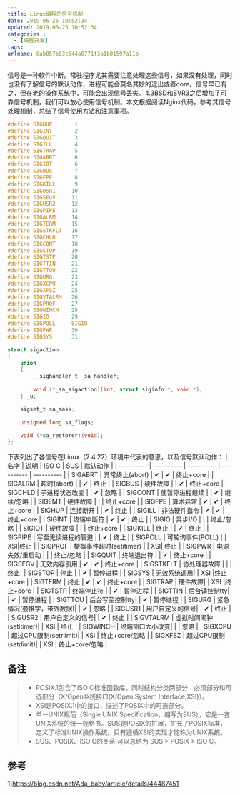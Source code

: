 ```yaml
---
title: Linux编程的信号机制
date: 2019-06-25 10:52:34
updated: 2019-06-25 10:52:34
categories : 
  - [编程开发]
tags:
urlname: 8ab057b83c644a0771f3a1b81597a11b
---
```

信号是一种软件中断。常驻程序尤其需要注意处理这些信号，如果没有处理，同时也没有了解信号的默认动作，进程可能会莫名其妙的退出或者core。信号早已有之，但在老的操作系统中，可能会出现信号丢失。4.3BSD和SVR3之后增加了可靠信号机制，我们可以放心使用信号机制。本文根据阅读Nginx代码，参考其信号处理机制，总结了信号使用方法和注意事项。

``` c
#define SIGHUP		 1
#define SIGINT		 2
#define SIGQUIT		 3
#define SIGILL		 4
#define SIGTRAP		 5
#define SIGABRT		 6
#define SIGIOT		 6
#define SIGBUS		 7
#define SIGFPE		 8
#define SIGKILL		 9
#define SIGUSR1		10
#define SIGSEGV		11
#define SIGUSR2		12
#define SIGPIPE		13
#define SIGALRM		14
#define SIGTERM		15
#define SIGSTKFLT	16
#define SIGCHLD		17
#define SIGCONT		18
#define SIGSTOP		19
#define SIGTSTP		20
#define SIGTTIN		21
#define SIGTTOU		22
#define SIGURG		23
#define SIGXCPU		24
#define SIGXFSZ		25
#define SIGVTALRM	26
#define SIGPROF		27
#define SIGWINCH	28
#define SIGIO		29
#define SIGPOLL		SIGIO
#define SIGPWR		30
#define SIGSYS		31

struct sigaction 
{
    union 
    {
        __sighandler_t _sa_handler;
        
        void (*_sa_sigaction)(int, struct siginfo *, void *);
    } _u;

    sigset_t sa_mask;
    
    unsigned long sa_flags;
    
    void (*sa_restorer)(void);
};
```
下表列出了各信号在Linux（2.4.22）环境中代表的意思，以及信号默认动作：
 | 名字 | 说明 | ISO C | SUS | 默认动作 |
 | ---------- | ---------- | ---------- | ---------- | ---------- |
 | SIGABRT | 异常终止(abort)	 | &#x2714; | &#x2714; | 终止+core |
 | SIGALRM | 超时(abort) | | &#x2714; | 终止 |
 | SIGBUS |	硬件故障 | | &#x2714; | 终止+core |
 | SIGCHLD | 子进程状态改变	| | &#x2714; | 忽略 |
 | SIGCONT | 使暂停进程继续	| | &#x2714; | 继续/忽略 |
 | SIGEMT | 硬件故障 | | | 终止+core |
 | SIGFPE |	算术异常 | &#x2714; | &#x2714; | 终止+core |
 | SIGHUP | 连接断开 | | &#x2714; | 终止 |
 | SIGILL | 非法硬件指令 | &#x2714; | &#x2714; | 终止+core |
 | SIGINT | 终端中断符 | &#x2714; | &#x2714; | 终止 |
 | SIGIO | 异步I/O | | | 终止/忽略 |
 | SIGIOT | 硬件故障 | | | 终止+core |
 | SIGKILL | 终止 | | &#x2714; | 终止 |
 | SIGPIPE | 写至无读进程的管道	| | &#x2714; | 终止 |
 | SIGPOLL | 可轮询事件(POLL) | | XSI|终止 |
 | SIGPROF | 梗概事件超时(setitimer) |	| XSI| 终止 |
 | SIGPWR | 电源失效/重启动	| | | 		终止/忽略 |
 | SIGQUIT | 终端退出符	 	| | &#x2714; | 终止+core |
 | SIGSEGV	| 无效内存引用 | &#x2714; | &#x2714; | 终止+core |
 | SIGSTKFLT |	协处理器故障	| | |		终止|
 | SIGSTOP |	停止 | | &#x2714; | 暂停进程 |
 | SIGSYS	| 无效系统调用| |		XSI	|终止+core |
 | SIGTERM	| 终止	| &#x2714; | &#x2714; | 终止+core |
 | SIGTRAP	| 硬件故障|		| XSI	|终止+core |
 | SIGTSTP	| 终端停止符 | | &#x2714; |		暂停进程 |
 | SIGTTIN	| 后台读控制tty| | &#x2714; |		暂停进程 |
 | SIGTTOU	| 后台写至控制tty| | &#x2714; |		暂停进程 |
 | SIGURG	| 紧急情况(套接字，带外数据)| | &#x2714; |		忽略 |
 | SIGUSR1	| 用户自定义的信号| | &#x2714; |		终止 |
 | SIGUSR2	| 用户自定义的信号| | &#x2714; |		终止 |
 | SIGVTALRM |	虚拟时间闹钟(setitimer)| | 		XSI	| 终止 |
 | SIGWINCH	| 终端窗口大小改变| | |			忽略 |
 | SIGXCPU	| 超过CPU限制(setrlimit)|	 |	XSI	| 终止+core/忽略 |
 | SIGXFSZ	| 超过CPU限制(setrlimit)|		| XSI |	终止+core/忽略 |


## 备注
> * POSIX.1包含了ISO C标准函数库，同时结构分类两部分：必须部分和可选部分（X/Open系统接口(X/Open System Interface,XSI)）。
> * XSI是POSIX.1中的接口，描述了POSIX中的可选部分。
> * 单一UNIX规范（Single UNIX Specification，缩写为SUS），它是一套UNIX系统的统一规格书。SUS是POSIX的扩展，扩充了POSIX标准，定义了标准UNIX操作系统。只有遵循XSI的实现才能称为UNIX系统。
> * SUS、POSIX、ISO C的关系,可以总结为 SUS > POSIX > ISO C。

## 参考
1)https://blog.csdn.net/Ada_baby/article/details/44487451